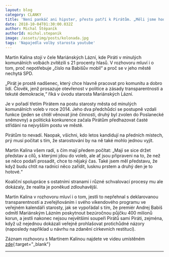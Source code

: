 ```yaml
---
layout: blog
category: CLANKY
title: 'Není pankáč ani hipster, přesto patří k Pirátům. „Měli jsme hodně iluzí,“ říká jejich jediný starosta'
date: 2018-10-04T01:30:00.032Z
author: Michal Štěpaník 
authorId: michal.stepanik
image: /assets/img/posts/kolonada.jpg
tags: 'Napajedla volby starosta youtube'
---
```


Martin Kalina stojí v čele Mariánských Lázní, kde Piráti v minulých komunálních volbách zvítězili s 21 procenty hlasů. V rozhovoru mluví i o tom, proč nepotřebuje „číslo na Babišův mobil“ a proč se v jeho městě nechytá SPD.

„Pirát je prostě nadšenec, který chce hlavně pracovat pro komunitu a dobro lidí. Člověk, jenž prosazuje otevřenost v politice a zásady transparentnosti a tekuté demokracie,“ říká v úvodu starosta Mariánských Lázní.

Je v pořadí třetím Pirátem na postu starosty města od minulých komunálních voleb v roce 2014. Jeho dva předchůdci se postupně vzdali funkce (jeden se chtěl věnovat jiné činnosti, druhý byl zvolen do Poslanecké sněmovny) a politická konkurence začala Pirátům předhazovat časté střídání na nejvyšším postu ve městě.

Pirátům to nevadí. Naopak, všichni, kdo letos kandidují na předních místech, prý musí počítat s tím, že starostování by na ně také mohlo jednou vyjít.

Martin Kalina všem radí, s čím mají předem počítat: „Mají se sice držet představ a cílů, s kterými jdou do voleb, ale ať jsou připraveni na to, že než se něco podaří prosadit, chce to nějaký čas. Také jsem měl představu, že když budu chtít na radnici něco zařídit, lusknu prstem a druhý den je to hotové.“

Koaliční spolupráce s ostatními stranami i různé schvalovací procesy mu ale dokázaly, že realita je poněkud zdlouhavější.

Martin Kalina v rozhovoru mluví i o tom, jestli to nepřehnal s deklarovanou transparentností a zveřejňováním i svého víkendového programu ve veřejném kalendáři starosty, jak se vypořádal s tím, že premiér Andrej Babiš odmítl Mariánským Lázním poskytnout bezúročnou půjčku 400 milionů korun, a jestli nakonec nejsou největšími soupeři Pirátů sami Piráti, zejména, když už nejednou dokázali veřejně prohlašovat protichůdné názory (naposledy například u návrhu na zdanění církevních restitucí).

Záznam rozhovoru s Martinem Kalinou najdete ve videu umístěném [zde](https://www.seznamzpravy.cz/clanek/neni-pankac-ani-hipster-presto-patri-k-piratum-meli-jsme-hodne-iluzi-rika-jejich-jediny-starosta-56843){:target="_blank"}

- - -
